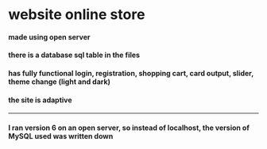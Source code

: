 # website online store
#### made using open server
#### there is a database sql table in the files
#### has fully functional login, registration, shopping cart, card output, slider, theme change (light and dark)
#### the site is adaptive
____
#### I ran version 6 on an open server, so instead of localhost, the version of MySQL used was written down
